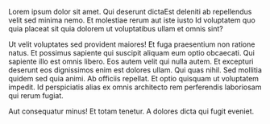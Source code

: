 Lorem ipsum dolor sit amet. Qui deserunt dictaEst deleniti ab repellendus velit sed minima nemo. Et molestiae rerum aut iste iusto Id voluptatem quo quia placeat sit quia dolorem ut voluptatibus ullam et omnis sint?

Ut velit voluptates sed provident maiores!
Et fuga praesentium non ratione natus.
Et possimus sapiente qui suscipit aliquam eum optio obcaecati.
Qui sapiente illo est omnis libero.
Eos autem velit qui nulla autem.
Et excepturi deserunt eos dignissimos enim est dolores ullam.
Qui quas nihil.
Sed mollitia quidem sed quia animi.
Ab officiis repellat.
Et optio quisquam ut voluptatem impedit.
Id perspiciatis alias ex omnis architecto rem perferendis laboriosam qui rerum fugiat.

<!-- Ab sunt velit non dolorum aliquid! -->

<quo>Aut consequatur minus!</quo>
<et>Et totam tenetur.</et>
<ut>A dolores dicta qui fugit eveniet.</ut>
